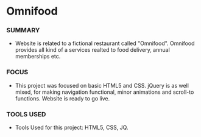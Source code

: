 # Omnifood
<h3> SUMMARY </h3>

+ Website is related to a fictional restaurant called "Omnifood". Omnifood provides all kind of a services realted to food delivery, annual memberships etc.

<h3> FOCUS </h3>

+ This project was focused on basic HTML5 and CSS. jQuery is as well mixed, for making navigation functional, minor animations and scroll-to functions. Website is ready to go live.

<h3> TOOLS USED </h3>

+ Tools Used for this project: HTML5, CSS, JQ.
